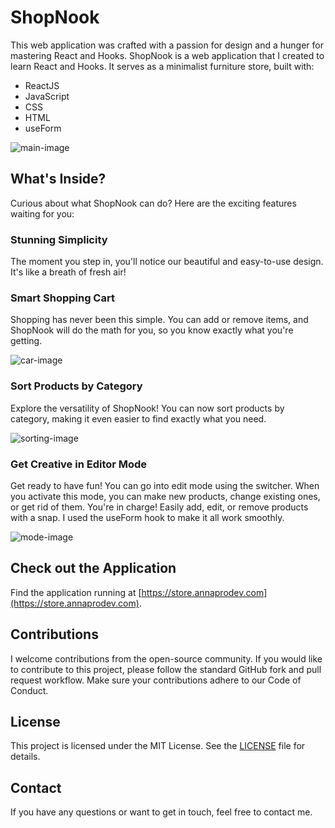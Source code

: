 # ShopNook

This web application was crafted with a passion for design and a hunger for mastering React and Hooks. ShopNook is a web application that I created to learn React and Hooks. It serves as a minimalist furniture store, built with:

- ReactJS
- JavaScript
- CSS
- HTML
- useForm
  
![main-image](https://github.com/AnnaKondrDeveloper/ShopNook/assets/85047120/1d8c9e7a-65e7-4d8f-99e7-4f8c84fbf690)

## What's Inside?

Curious about what ShopNook can do? Here are the exciting features waiting for you:

### Stunning Simplicity

The moment you step in, you'll notice our beautiful and easy-to-use design. It's like a breath of fresh air!

### Smart Shopping Cart

Shopping has never been this simple. You can add or remove items, and ShopNook will do the math for you, so you know exactly what you're getting.

![car-image](https://github.com/AnnaKondrDeveloper/ShopNook/assets/85047120/e18992c9-8312-4863-b6f3-bcc6c4032789)

### Sort Products by Category

Explore the versatility of ShopNook! You can now sort products by category, making it even easier to find exactly what you need.

![sorting-image](https://github.com/AnnaKondrDeveloper/ShopNook/assets/85047120/a1b2d509-8019-4f7c-9cef-0362799a65a0)

### Get Creative in Editor Mode

Get ready to have fun! You can go into edit mode using the switcher. When you activate this mode, you can make new products, change existing ones, or get rid of them. You're in charge! Easily add, edit, or remove products with a snap. I used the useForm hook to make it all work smoothly.

![mode-image](https://github.com/AnnaKondrDeveloper/ShopNook/assets/85047120/c3d7ea99-0474-4049-bc20-2c9d0d7aa7c4)

## Check out the Application

Find the application running at [https://store.annaprodev.com](https://store.annaprodev.com).

## Contributions

I welcome contributions from the open-source community. If you would like to contribute to this project, please follow the standard GitHub fork and pull request workflow. Make sure your contributions adhere to our Code of Conduct.

## License

This project is licensed under the MIT License. See the [LICENSE](https://github.com/AnnaKondrDeveloper/ShopNook/blob/main/LICENSE) file for details.

## Contact

If you have any questions or want to get in touch, feel free to contact me.


